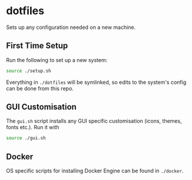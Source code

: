 # dotfiles

Sets up any configuration needed on a new machine.

## First Time Setup

Run the following to set up a new system:

```sh
source ./setup.sh
```

Everything in `./dotfiles` will be symlinked, so edits to the system's config can be done from this repo.

## GUI Customisation

The `gui.sh` script installs any GUI specific customisation (icons, themes, fonts etc.). Run it with

```sh
source ./gui.sh
```

## Docker

OS specific scripts for installing Docker Engine can be found in `./docker`.
